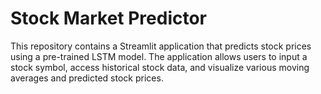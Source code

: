 # Stock Market Predictor

This repository contains a Streamlit application that predicts stock prices using a pre-trained LSTM model. The application allows users to input a stock symbol, access historical stock data, and visualize various moving averages and predicted stock prices.

